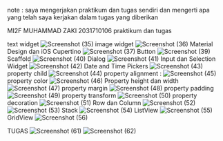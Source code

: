 note : saya mengerjakan praktikum dan tugas sendiri dan mengerti apa yang telah saya kerjakan dalam tugas yang diberikan

MI2F MUHAMMAD ZAKI 2031710106
praktikum dan tugas

text widget
![Screenshot (35)](https://user-images.githubusercontent.com/89893117/155471376-ebbcf766-5809-4eaa-a8bb-853c2ae63f50.png)
image widget
![Screenshot (36)](https://user-images.githubusercontent.com/89893117/155471485-512dbb4c-26cf-402a-bcc7-60c086cead3b.png)
Material Design dan iOS Cupertino 
![Screenshot (37)](https://user-images.githubusercontent.com/89893117/155471576-9c368933-60f1-483b-b069-9b0d6ec7791f.png)
Button
![Screenshot (39)](https://user-images.githubusercontent.com/89893117/155471671-9fb721ab-a543-469e-8c75-4a9b27d48b1c.png)
Scaffold 
![Screenshot (40)](https://user-images.githubusercontent.com/89893117/155471805-0119aef2-4ad2-41fb-be09-7893fe197487.png)
 Dialog
 ![Screenshot (41)](https://user-images.githubusercontent.com/89893117/155471860-0474c72b-24ca-48aa-9f76-453788d547a6.png)
Input dan Selection Widget
![Screenshot (42)](https://user-images.githubusercontent.com/89893117/155471953-71fe41de-3660-4df1-84cc-9d9a1f326316.png)
Date and Time Pickers 
![Screenshot (43)](https://user-images.githubusercontent.com/89893117/155472164-d32136b7-6bce-47fd-8f68-78916a4464a3.png)
property child
![Screenshot (44)](https://user-images.githubusercontent.com/89893117/155474928-768f18dc-b3db-4594-b314-1bc1ba3c5ea9.png)
property alignment :
![Screenshot (45)](https://user-images.githubusercontent.com/89893117/155474954-622a780b-2e35-490d-a327-462e8161c6d1.png)
property color
![Screenshot (46)](https://user-images.githubusercontent.com/89893117/155474959-53cbbeee-2fea-452f-8a99-a55e8739cb58.png)
Property height dan width
![Screenshot (47)](https://user-images.githubusercontent.com/89893117/155474969-bbc58dc0-aced-4320-8a8d-51bce1767d4a.png)
property margin
![Screenshot (48)](https://user-images.githubusercontent.com/89893117/155474989-980ad977-d216-4086-aff6-43f980c3fdc8.png)
property padding
![Screenshot (49)](https://user-images.githubusercontent.com/89893117/155474994-3326773b-ff73-45ee-b80b-ab57d1750c32.png)
property transform
![Screenshot (50)](https://user-images.githubusercontent.com/89893117/155474998-e7372bec-6428-4881-a996-4cb7821bde81.png)
 property decoration
![Screenshot (51)](https://user-images.githubusercontent.com/89893117/155475003-73dc9af6-fd57-4ef4-8c81-d6b239525c72.png)
Row dan Column
![Screenshot (52)](https://user-images.githubusercontent.com/89893117/155475384-0702c2c8-b37c-490a-b3d7-0d055d0e622f.png)
![Screenshot (53)](https://user-images.githubusercontent.com/89893117/155475409-5d684d3f-b3de-42ee-9d61-41694d7dcf00.png)
 Stack
![Screenshot (54)](https://user-images.githubusercontent.com/89893117/155475419-c23be3e2-289b-45b0-851e-cae7e765935d.png)
ListView 
![Screenshot (55)](https://user-images.githubusercontent.com/89893117/155475428-37706cd6-ce62-439e-a2c6-17967a27155d.png)
 GridView
![Screenshot (56)](https://user-images.githubusercontent.com/89893117/155475434-1e51bca0-5c8c-41f3-99b3-6d227ed8e35f.png)

TUGAS
![Screenshot (61)](https://user-images.githubusercontent.com/89893117/155477699-e7f22209-560c-460d-831b-74e22a5a295e.png)
![Screenshot (62)](https://user-images.githubusercontent.com/89893117/155477710-e65d15f7-51ae-402a-87b7-0d1a99fce20d.png)
